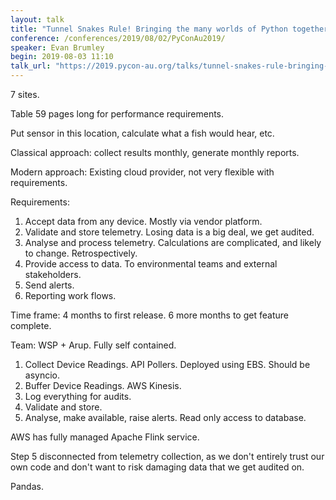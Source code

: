 ```yaml
---
layout: talk
title: "Tunnel Snakes Rule! Bringing the many worlds of Python together to monitor Melbourne's biggest infrastructure project."
conference: /conferences/2019/08/02/PyConAu2019/
speaker: Evan Brumley
begin: 2019-08-03 11:10
talk_url: "https://2019.pycon-au.org/talks/tunnel-snakes-rule-bringing-the-many-worlds-of-python-together-to-monitor-melbournes-biggest-infrastructure-project"
---
```

7 sites.

Table 59 pages long for performance requirements.

Put sensor in this location, calculate what a fish would hear, etc.

Classical approach: collect results monthly, generate monthly reports.

Modern approach: Existing cloud provider, not very flexible with requirements.

Requirements:

1. Accept data from any device. Mostly via vendor platform.
2. Validate and store telemetry. Losing data is a big deal, we get audited.
3. Analyse and process telemetry. Calculations are complicated, and likely to
   change. Retrospectively.
4. Provide access to data. To environmental teams and external stakeholders.
5. Send alerts.
6. Reporting work flows.

Time frame: 4 months to first release. 6 more months to get feature complete.

Team: WSP + Arup. Fully self contained.

1. Collect Device Readings. API Pollers. Deployed using EBS. Should be asyncio.
2. Buffer Device Readings.  AWS Kinesis.
3. Log everything for audits.
4. Validate and store.
5. Analyse, make available, raise alerts. Read only access to database.

AWS has fully managed Apache Flink service.

Step 5 disconnected from telemetry collection, as we don't entirely trust
our own code and don't want to risk damaging data that we get audited on.

Pandas.
